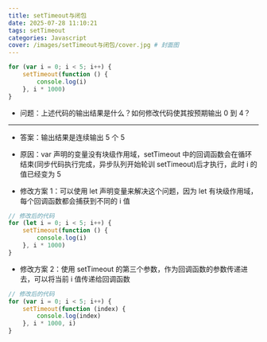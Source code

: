 ```yaml
---
title: setTimeout与闭包
date: 2025-07-28 11:10:21
tags: setTimeout
categories: Javascript
cover: /images/setTimeout与闭包/cover.jpg # 封面图
---
```


```javascript
for (var i = 0; i < 5; i++) {
	setTimeout(function () {
		console.log(i)
	}, i * 1000)
}
```

- 问题：上述代码的输出结果是什么？如何修改代码使其按预期输出 0 到 4？

---

- 答案：输出结果是连续输出 5 个 5

- 原因：var 声明的变量没有块级作用域，setTimeout 中的回调函数会在循环结束(同步代码执行完成，异步队列开始轮训 setTimeout)后才执行，此时 i 的值已经变为 5

- 修改方案 1：可以使用 let 声明变量来解决这个问题，因为 let 有块级作用域，每个回调函数都会捕获到不同的 i 值

```javascript
// 修改后的代码
for (let i = 0; i < 5; i++) {
	setTimeout(function () {
		console.log(i)
	}, i * 1000)
}
```

- 修改方案 2：使用 setTimeout 的第三个参数，作为回调函数的参数传递进去，可以将当前 i 值传递给回调函数

```javascript
// 修改后的代码
for (var i = 0; i < 5; i++) {
	setTimeout(function (index) {
		console.log(index)
	}, i * 1000, i)
}
```

